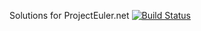 Solutions for ProjectEuler.net
[![Build Status](https://travis-ci.org/parrott-kevin/project-euler.svg?branch=master)](https://travis-ci.org/parrott-kevin/project-euler)
